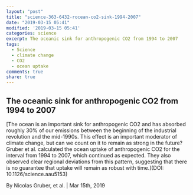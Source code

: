 ```yaml
---
layout: "post"
title: "science-363-6432-rocean-co2-sink-1994-2007"
date: "2019-03-15 05:41"
modified: '2019-03-15 05:41'
categories: science
excerpt: The oceanic sink for anthropogenic CO2 from 1994 to 2007
tags:
  - Science
  - climate change
  - CO2
  - ocean uptake
comments: true
share: true
---
```


## The oceanic sink for anthropogenic CO2 from 1994 to 2007

[The ocean is an important sink for anthropogenic CO2 and has absorbed roughly 30% of our emissions between the beginning of the industrial revolution and the mid-1990s. This effect is an important moderator of climate change, but can we count on it to remain as strong in the future? Gruber et al. calculated the ocean uptake of anthropogenic CO2 for the interval from 1994 to 2007, which continued as expected. They also observed clear regional deviations from this pattern, suggesting that there is no guarantee that uptake will remain as robust with time.](DOI: 10.1126/science.aau5153)

By Nicolas Gruber, et al. | Mar 15th, 2019
